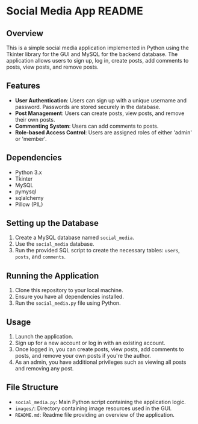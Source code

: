 # Social Media App README

## Overview

This is a simple social media application implemented in Python using the Tkinter library for the GUI and MySQL for the backend database. The application allows users to sign up, log in, create posts, add comments to posts, view posts, and remove posts.

## Features

- **User Authentication**: Users can sign up with a unique username and password. Passwords are stored securely in the database.
- **Post Management**: Users can create posts, view posts, and remove their own posts.
- **Commenting System**: Users can add comments to posts.
- **Role-based Access Control**: Users are assigned roles of either 'admin' or 'member'.

## Dependencies

- Python 3.x
- Tkinter
- MySQL
- pymysql
- sqlalchemy
- Pillow (PIL)

## Setting up the Database

1. Create a MySQL database named `social_media`.
2. Use the `social_media` database.
3. Run the provided SQL script to create the necessary tables: `users`, `posts`, and `comments`.

## Running the Application

1. Clone this repository to your local machine.
2. Ensure you have all dependencies installed.
3. Run the `social_media.py` file using Python.

## Usage

1. Launch the application.
2. Sign up for a new account or log in with an existing account.
3. Once logged in, you can create posts, view posts, add comments to posts, and remove your own posts if you're the author.
4. As an admin, you have additional privileges such as viewing all posts and removing any post.

## File Structure

- `social_media.py`: Main Python script containing the application logic.
- `images/`: Directory containing image resources used in the GUI.
- `README.md`: Readme file providing an overview of the application.
